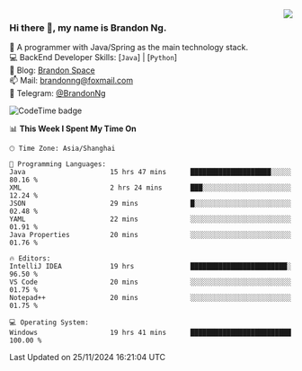 <img  align="right" src="https://github-readme-stats-brandon0824.vercel.app/api/top-langs/?username=brandon0824&layout=compact">

### Hi there 👋, my name is Brandon Ng.

🌱 A programmer with Java/Spring as the main technology stack.  
💻 BackEnd Developer Skills: [`Java`] | [`Python`]  
📝 Blog: [Brandon Space](https://brandonng.tech)  
📫 Mail: brandonng@foxmail.com  
📰 Telegram: [@BrandonNg](https://t.me/BrandonNg24)  

![CodeTime badge](https://img.shields.io/endpoint?style=flat-square&url=https%3A%2F%2Fapi.codetime.dev%2Fshield%3Fid%3D128%26project%3D%26in%3D604800000)

<!--START_SECTION:waka-->
📊 **This Week I Spent My Time On** 

```text
🕑︎ Time Zone: Asia/Shanghai

💬 Programming Languages: 
Java                     15 hrs 47 mins      ████████████████████░░░░░   80.16 % 
XML                      2 hrs 24 mins       ███░░░░░░░░░░░░░░░░░░░░░░   12.24 % 
JSON                     29 mins             █░░░░░░░░░░░░░░░░░░░░░░░░   02.48 % 
YAML                     22 mins             ░░░░░░░░░░░░░░░░░░░░░░░░░   01.91 % 
Java Properties          20 mins             ░░░░░░░░░░░░░░░░░░░░░░░░░   01.76 % 

🔥 Editors: 
IntelliJ IDEA            19 hrs              ████████████████████████░   96.50 % 
VS Code                  20 mins             ░░░░░░░░░░░░░░░░░░░░░░░░░   01.75 % 
Notepad++                20 mins             ░░░░░░░░░░░░░░░░░░░░░░░░░   01.75 % 

💻 Operating System: 
Windows                  19 hrs 41 mins      █████████████████████████   100.00 % 
```


 Last Updated on 25/11/2024 16:21:04 UTC
<!--END_SECTION:waka-->
